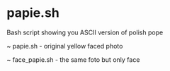 # papie.sh
Bash script showing you ASCII version of polish pope

~ papie.sh - original yellow faced photo

~ face_papie.sh - the same foto but only face
